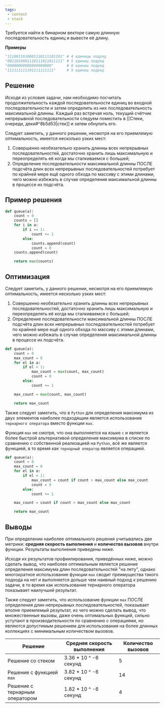 ```yaml
---
tags:
 - contest
 - stack
---
```


Требуется найти в бинарном векторе самую длинную последовательность единиц и вывести её длину.

**Примеры**

```Python
"1110011010001110111101101" # 4 единицы подряд
"0011010001110111011011111" # 5 единиц подряд
"00000000000000000000"      # 0 единиц подряд
"111111111101111111111"     # 5 единиц подряд
```

## Решение

Исходя из условия задачи, нам необходимо посчитать продолжительность каждой последовательности единиц во входной последовательности и затем определить из них последовательность максимальной длинны. Каждый раз встречая ноль, текущий счётчик непрерывной последовательности  следуем поместить в [[Стеки, очереди, деки#^8b5d53|стек]] и затем обнулить его.

 Следует заметить, у данного решении, несмотря на его приемлемую оптимальность, имеется несколько узких мест: 

1. Совершенно необязательно хранить длинны всех непрерывных последовательностей, достаточно хранить лишь максимальную и переопределять её когда мы сталкиваемся с большей;
2. Определение последовательности максимальной длинны ПОСЛЕ подсчёта длин всех непрерывных последовательностей потребует по крайней мере ещё одного обхода по массиву с этими длинами, чего можно избежать в случае определения максимальной длинны в процессе их подсчёта.  

## Пример решения

```Python
def queue(a):
    count = 0
    counts = []
    for i in a:
        if i == 1:
            count += 1
        else:
            counts.append(count)
            count = 0
    counts.append(count)

    return max(counts)
```

## Оптимизация

Следует заметить, у данного решении, несмотря на его приемлемую оптимальность, имеется несколько узких мест: 

1. Совершенно необязательно хранить длинны всех непрерывных последовательностей, достаточно хранить лишь максимальную и переопределять её когда мы сталкиваемся с большей;
2. Определение последовательности максимальной длинны ПОСЛЕ подсчёта длин всех непрерывных последовательностей потребует по крайней мере ещё одного обхода по массиву с этими длинами, чего можно избежать в случае определения максимальной длинны в процессе их подсчёта.  

```Python
def queue(a):
    count = 0
    max_count = 0
    for el in a:
        if el < 1:
            max_count = max(count, max_count)
            count = 0
        else:
            count += 1

    max_count = max(count, max_count)

    return max_count
```

Также следует заметить, что в `Python` для определения максимума из двух элементов наиболее подходящим является использование `тернарного оператора` вместо функции `max`.

Функция `max` не смотря, что она выполняется на языке `c` и является более быстрой альтернативой определения максимума в списке по сравнению с собственной реализацией на `Python`, всё же является функцией, в то время как `тернарный оператор` является операцией.

```Python
def queue(a):
    count = 0
    max_count = 0
    for el in a:
        if el < 1:
            max_count = count if count > max_count else max_count
            count = 0
        else:
            count += 1

    max_count = count if count > max_count else max_count

    return max_count
```

## Выводы

При определении наиболее оптимального решения учитывались две метрики: **средняя скорость выполнения** и **количество вызовов** внутри функции. Результаты выполнения приведены ниже.

Исходя их результатов профиилирования, приведённых ниже, можно сделать вывод, что наиболее оптимальным является решение определения максимума длин последовательностей "на лету", однако многократное использование функции `max` сводит преимущества такого подхода на нет и выполняется дольше чем наивный подход к решению задачи, в то время как использование тернарного оператора показывает наилучший результат.

Также следует заметить, что использование функции `max` ПОСЛЕ определения длин непрерывных последовательностей, показывает вполне приемлемый результат, из чего можно сделать вывод, что множественные вызовы, даже очень оптимальных функций, сильно уступают в производительности по сравнению с операциями, но являются допустимым решением для использования на более длинных коллекциях с минимальным количеством вызовов.

| Решение                        | Средняя скорость выполнения | Количество вызовов |
| ------------------------------ | --------------------------- | ------------------ |
| Решение со стеком              | 3.36 * 10 ^ -6 секунд       | 5                  |
| Решение с функцией `max`       | 3.82 * 10 ^ -6 секунд       | 14                 |
| Решение с тернарным оператором | 1.82 * 10 ^ -6 секунд       | 4                  |
